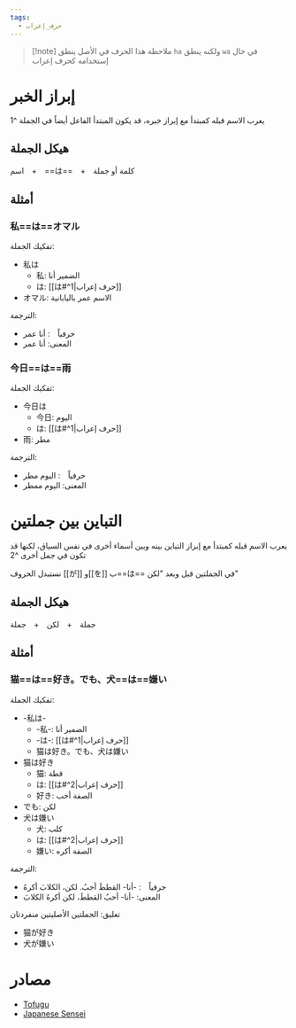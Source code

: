 ```yaml
---
tags:
  - حرف_إعراب
---
```

> [!note] ملاحظة
> هذا الحرف في الأصل ينطق `ha` ولكنه ينطق `wa` في حال إستخدامه كحرف إعراب
# إبراز الخبر
يعرب الاسم قبله كمبتدأ مع إبراز خبره، قد يكون المبتدأ الفاعل أيضاً في الجملة ^1
## هيكل الجملة
اسم　+　==は==　+　كلمة أو جملة
## أمثلة
### 私==は==オマル
تفكيك الجملة:
- 私は
	- 私: الضمير أنا
	- は: [[は#^1|حرف إعراب]]
- オマル: الاسم عمر باليابانية

الترجمة:
- حرفياً　: أنا عمر
- المعنى: أنا عمر
### 今日==は==雨
تفكيك الجملة:
- 今日は
	- 今日: اليوم
	- は: [[は#^1|حرف إعراب]]
- 雨: مطر

الترجمة:
- حرفياً　: اليوم مطر
- المعنى: اليوم ممطر
# التباين بين جملتين
يعرب الاسم قبله كمبتدأ مع إبراز التباين بينه وبين أسماء أخرى في نفس السياق، لكنها قد تكون في جمل أخرى ^2

نستبدل الحروف [[が]] و[[を]] ب==は== في الجملتين قبل وبعد "لكن"
## هيكل الجملة
جملة　+　لكن　+　جملة
## أمثلة
### 猫==は==好き。でも、犬==は==嫌い
تفكيك الجملة:
- -私は-
	- -私-: الضمير أنا
	- -は-: [[は#^1|حرف إعراب]]
	- 猫は好き。でも、犬は嫌い
- 猫は好き
	- 猫: قطة
	- は: [[は#^2|حرف إعراب]]
	- 好き: الصفة أحب
- でも: لكن
- 犬は嫌い
	- 犬: كلب
	- は: [[は#^2|حرف إعراب]]
	- 嫌い: الصفة أكره

الترجمة:
- حرفياً　: -أنا- القططَ أحبُ. لكن، الكلابَ أكرهُ
- المعنى: -أنا- أحبُ القططَ، لكن أكرهُ الكلابَ

تعليق: الجملتين الأصليتين منفردتان
- 猫が好き
- 犬が嫌い
# مصادر
- [Tofugu](https://tofugu.com/japanese-grammar/particle-wa)
- [Japanese Sensei](https://senseijapanese.com/beginning-with-japanese/japanese-particles-the-topic-of-a-sentence-with-%E3%81%AF)
